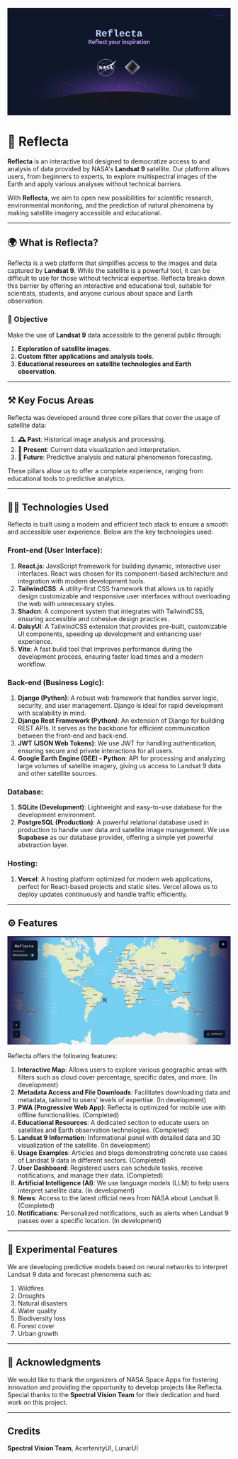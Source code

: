 ![Landing Page](/landing.png)

# 🚀 Reflecta

**Reflecta** is an interactive tool designed to democratize access to and analysis of data provided by NASA's **Landsat 9** satellite. Our platform allows users, from beginners to experts, to explore multispectral images of the Earth and apply various analyses without technical barriers.

With **Reflecta**, we aim to open new possibilities for scientific research, environmental monitoring, and the prediction of natural phenomena by making satellite imagery accessible and educational.

---

## 🌍 What is Reflecta?

Reflecta is a web platform that simplifies access to the images and data captured by **Landsat 9**. While the satellite is a powerful tool, it can be difficult to use for those without technical expertise. Reflecta breaks down this barrier by offering an interactive and educational tool, suitable for scientists, students, and anyone curious about space and Earth observation.

### 🎯 Objective
Make the use of **Landsat 9** data accessible to the general public through:
1. **Exploration of satellite images**.
2. **Custom filter applications and analysis tools**.
3. **Educational resources on satellite technologies and Earth observation**.

---

## ⚒️ Key Focus Areas

Reflecta was developed around three core pillars that cover the usage of satellite data:

1. **🕰️ Past**: Historical image analysis and processing.
2. **📌 Present**: Current data visualization and interpretation.
3. **🧬 Future**: Predictive analysis and natural phenomenon forecasting.

These pillars allow us to offer a complete experience, ranging from educational tools to predictive analytics.

---

## 🧑‍💻 Technologies Used

Reflecta is built using a modern and efficient tech stack to ensure a smooth and accessible user experience. Below are the key technologies used:

### **Front-end** (User Interface):
1. **React.js**: JavaScript framework for building dynamic, interactive user interfaces. React was chosen for its component-based architecture and integration with modern development tools.
2. **TailwindCSS**: A utility-first CSS framework that allows us to rapidly design customizable and responsive user interfaces without overloading the web with unnecessary styles.
3. **Shadcn**: A component system that integrates with TailwindCSS, ensuring accessible and cohesive design practices.
4. **DaisyUI**: A TailwindCSS extension that provides pre-built, customizable UI components, speeding up development and enhancing user experience.
5. **Vite**: A fast build tool that improves performance during the development process, ensuring faster load times and a modern workflow.

### **Back-end** (Business Logic):
1. **Django (Python)**: A robust web framework that handles server logic, security, and user management. Django is ideal for rapid development with scalability in mind.
2. **Django Rest Framework (Python)**: An extension of Django for building REST APIs. It serves as the backbone for efficient communication between the front-end and back-end.
3. **JWT (JSON Web Tokens)**: We use JWT for handling authentication, ensuring secure and private interactions for all users.
4. **Google Earth Engine (GEE) - Python**: API for processing and analyzing large volumes of satellite imagery, giving us access to Landsat 9 data and other satellite sources.

### **Database**:
1. **SQLite (Development)**: Lightweight and easy-to-use database for the development environment.
2. **PostgreSQL (Production)**: A powerful relational database used in production to handle user data and satellite image management. We use **Supabase** as our database provider, offering a simple yet powerful abstraction layer.

### **Hosting**:
1. **Vercel**: A hosting platform optimized for modern web applications, perfect for React-based projects and static sites. Vercel allows us to deploy updates continuously and handle traffic efficiently.

---

## ⚙️ Features

![Interactive Map](/map.png)

Reflecta offers the following features:

1. **Interactive Map**: Allows users to explore various geographic areas with filters such as cloud cover percentage, specific dates, and more. (In development)
2. **Metadata Access and File Downloads**: Facilitates downloading data and metadata, tailored to users' levels of expertise. (In development)
3. **PWA (Progressive Web App)**: Reflecta is optimized for mobile use with offline functionalities. (Completed)
4. **Educational Resources**: A dedicated section to educate users on satellites and Earth observation technologies. (Completed)
5. **Landsat 9 Information**: Informational panel with detailed data and 3D visualization of the satellite. (In development)
6. **Usage Examples**: Articles and blogs demonstrating concrete use cases of Landsat 9 data in different sectors. (Completed)
7. **User Dashboard**: Registered users can schedule tasks, receive notifications, and manage their data. (Completed)
8. **Artificial Intelligence (AI)**: We use language models (LLM) to help users interpret satellite data. (In development)
9. **News**: Access to the latest official news from NASA about Landsat 9. (Completed)
10. **Notifications**: Personalized notifications, such as alerts when Landsat 9 passes over a specific location. (In development)

---

## 🤖 Experimental Features

We are developing predictive models based on neural networks to interpret Landsat 9 data and forecast phenomena such as:

1. Wildfires
2. Droughts
3. Natural disasters
4. Water quality
5. Biodiversity loss
6. Forest cover
7. Urban growth

---

## 🤝 Acknowledgments

We would like to thank the organizers of NASA Space Apps for fostering innovation and providing the opportunity to develop projects like Reflecta. Special thanks to the **Spectral Vision Team** for their dedication and hard work on this project.

---

## Credits

**Spectral Vision Team**, AcertenityUI, LunarUI
